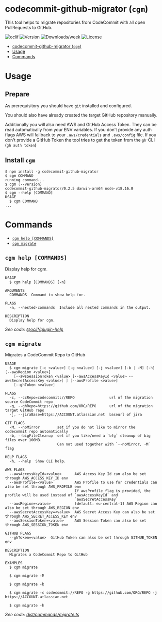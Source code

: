 # codecommit-github-migrator (`cgm`)

This tool helps to migrate repositories from CodeCommit with all open PullRequests to GitHub.

[![oclif](https://img.shields.io/badge/cli-oclif-brightgreen.svg)](https://oclif.io)
[![Version](https://img.shields.io/npm/v/codecommit-github-migrator.svg)](https://npmjs.org/package/codecommit-github-migrator)
[![Downloads/week](https://img.shields.io/npm/dw/codecommit-github-migrator.svg)](https://npmjs.org/package/codecommit-github-migrator)
[![License](https://img.shields.io/npm/l/codecommit-github-migrator.svg)](https://github.com/AlexejLiebenthal/codecommit-github-migrator/blob/main/package.json)

<!-- toc -->
* [codecommit-github-migrator (`cgm`)](#codecommit-github-migrator-cgm)
* [Usage](#usage)
* [Commands](#commands)
<!-- tocstop -->

# Usage

## Prepare

As prerequisitory you should have `git` installed and configured.

You should also have already created the target GitHub repository manually.

Additionally you will also need AWS and GitHub Access Token.
They can be read automatically from your ENV variables.
If you don't provide any auth flags AWS will fallback to your `.aws/credentials` and `.aws/config` file. If you don't provide a GitHub Token the tool tries to get the token from the `gh`-CLI (`gh auth token`)

## Install `cgm`

<!-- usage -->
```sh-session
$ npm install -g codecommit-github-migrator
$ cgm COMMAND
running command...
$ cgm (--version)
codecommit-github-migrator/0.2.5 darwin-arm64 node-v18.16.0
$ cgm --help [COMMAND]
USAGE
  $ cgm COMMAND
...
```
<!-- usagestop -->

# Commands

<!-- commands -->
* [`cgm help [COMMANDS]`](#cgm-help-commands)
* [`cgm migrate`](#cgm-migrate)

## `cgm help [COMMANDS]`

Display help for cgm.

```
USAGE
  $ cgm help [COMMANDS] [-n]

ARGUMENTS
  COMMANDS  Command to show help for.

FLAGS
  -n, --nested-commands  Include all nested commands in the output.

DESCRIPTION
  Display help for cgm.
```

_See code: [@oclif/plugin-help](https://github.com/oclif/plugin-help/blob/v5.2.9/src/commands/help.ts)_

## `cgm migrate`

Migrates a CodeCommit Repo to GitHub

```
USAGE
  $ cgm migrate [-c <value>] [-g <value>] [-j <value>] [-b | -M] [-h] [--awsRegion <value>]
    [--awsSessionToken <value> [--awsAccessKeyId <value> --awsSecretAccessKey <value>] ] [--awsProfile <value>]
    [--ghToken <value>]

FLAGS
  -c, --ccRepo=codecommit://REPO                url of the migration source CodeCommit repo
  -g, --ghRepo=https://github.com/ORG/REPO      url of the migration target GitHub repo
  -j, --jiraBase=https://ACCOUNT.atlassian.net  baseurl of jira

GIT FLAGS
  -M, --noMirror        set if you do not like to mirror the codecommit repo automatically
  -b, --bigFileCleanup  set if you like/need a `bfg` cleanup of big files over 100MB.
                        Can not used together with `--noMirror, -M` flag

HELP FLAGS
  -h, --help  Show CLI help.

AWS FLAGS
  --awsAccessKeyId=<value>      AWS Access Key Id can also be set through AWS_ACCESS_KEY_ID env
  --awsProfile=<value>          AWS Profile to use for credentials can also be set through AWS_PROFILE env
                                If awsProfile flag is provided, the profile will be used instead of `awsAccessKeyId` and
                                `awsSecretAccessKey`
  --awsRegion=<value>           [default: eu-central-1] AWS Region can also be set through AWS_REGION env
  --awsSecretAccessKey=<value>  AWS Secret Access Key can also be set through AWS_SECRET_ACCESS_KEY env
  --awsSessionToken=<value>     AWS Session Token can also be set through AWS_SESSION_TOKEN env

GITHUB FLAGS
  --ghToken=<value>  GitHub Token can also be set through GITHUB_TOKEN env

DESCRIPTION
  Migrates a CodeCommit Repo to GitHub

EXAMPLES
  $ cgm migrate

  $ cgm migrate -M

  $ cgm migrate -b

  $ cgm migrate -c codecommit://REPO -g https://github.com/ORG/REPO -j https://ACCOUNT.atlassian.net

  $ cgm migrate -h
```

_See code: [dist/commands/migrate.ts](https://github.com/AlexejLiebenthal/codecommit-github-migrator/blob/v0.2.5/dist/commands/migrate.ts)_
<!-- commandsstop -->
